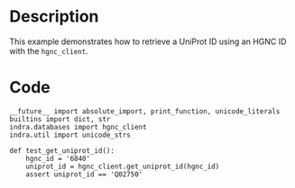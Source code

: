 # Description
This example demonstrates how to retrieve a UniProt ID using an HGNC ID with the `hgnc_client`.

# Code
```
__future__ import absolute_import, print_function, unicode_literals
builtins import dict, str
indra.databases import hgnc_client
indra.util import unicode_strs

def test_get_uniprot_id():
    hgnc_id = '6840'
    uniprot_id = hgnc_client.get_uniprot_id(hgnc_id)
    assert uniprot_id == 'Q02750'

```
